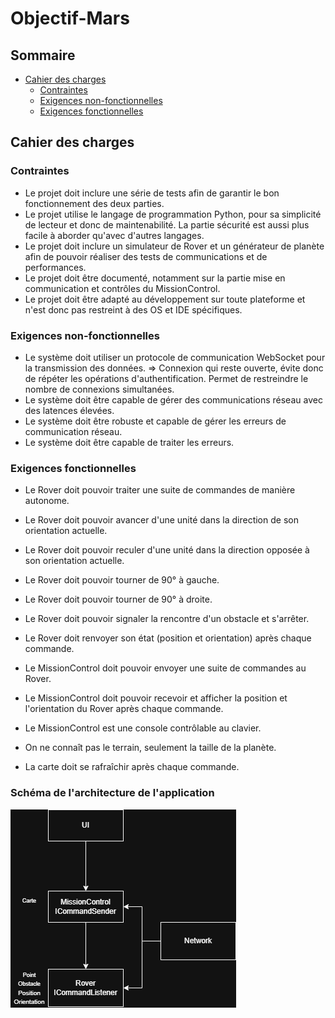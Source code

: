 # Objectif-Mars

## Sommaire

-   [Cahier des charges](#cahier-des-charges)
    -   [Contraintes](#contraintes)
    -   [Exigences non-fonctionnelles](#exigences-non-fonctionnelles)
    -   [Exigences fonctionnelles](#exigences-fonctionnelles)

## Cahier des charges

### Contraintes

-   Le projet doit inclure une série de tests afin de garantir le bon fonctionnement des deux parties.
-   Le projet utilise le langage de programmation Python, pour sa simplicité de lecteur et donc de maintenabilité. La partie sécurité est aussi plus facile à aborder qu'avec d'autres langages.
-   Le projet doit inclure un simulateur de Rover et un générateur de planète afin de pouvoir réaliser des tests de communications et de performances.
-   Le projet doit être documenté, notamment sur la partie mise en communication et contrôles du MissionControl.
-   Le projet doit être adapté au développement sur toute plateforme et n'est donc pas restreint à des OS et IDE spécifiques.

### Exigences non-fonctionnelles

-   Le système doit utiliser un protocole de communication WebSocket pour la transmission des données.
    => Connexion qui reste ouverte, évite donc de répéter les opérations d'authentification. Permet de restreindre le nombre de connexions simultanées.
-   Le système doit être capable de gérer des communications réseau avec des latences élevées.
-   Le système doit être robuste et capable de gérer les erreurs de communication réseau.
-   Le système doit être capable de traiter les erreurs.

### Exigences fonctionnelles

-   Le Rover doit pouvoir traiter une suite de commandes de manière autonome.
-   Le Rover doit pouvoir avancer d'une unité dans la direction de son orientation actuelle.
-   Le Rover doit pouvoir reculer d'une unité dans la direction opposée à son orientation actuelle.
-   Le Rover doit pouvoir tourner de 90° à gauche.
-   Le Rover doit pouvoir tourner de 90° à droite.
-   Le Rover doit pouvoir signaler la rencontre d'un obstacle et s'arrêter.
-   Le Rover doit renvoyer son état (position et orientation) après chaque commande.

-   Le MissionControl doit pouvoir envoyer une suite de commandes au Rover.
-   Le MissionControl doit pouvoir recevoir et afficher la position et l'orientation du Rover après chaque commande.
-   Le MissionControl est une console contrôlable au clavier.

-   On ne connaît pas le terrain, seulement la taille de la planète.
-   La carte doit se rafraîchir après chaque commande.


### Schéma de l'architecture de l'application

![Schéma architecture](images/schema_architecture.png)